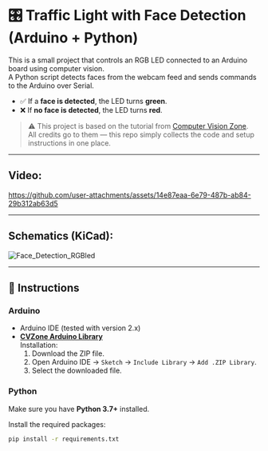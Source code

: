 # 🎛️ Traffic Light with Face Detection (Arduino + Python)

This is a small project that controls an RGB LED connected to an Arduino board using computer vision.  
A Python script detects faces from the webcam feed and sends commands to the Arduino over Serial.  

- ✅ If a **face is detected**, the LED turns **green**.  
- ❌ If **no face is detected**, the LED turns **red**.  

> ⚠️ This project is based on the tutorial from [Computer Vision Zone](https://www.computervision.zone/courses/computer-vision-arduino-chapter-1/).  
> All credits go to them — this repo simply collects the code and setup instructions in one place.

---
## Video:


https://github.com/user-attachments/assets/14e87eaa-6e79-487b-ab84-29b312ab63d5

---
## Schematics (KiCad):

![Face_Detection_RGBled](https://github.com/user-attachments/assets/3a760816-ea98-450e-9597-0e36619a0f9f)

---
## 🔧 Instructions

### Arduino
- Arduino IDE (tested with version 2.x)
- **[CVZone Arduino Library](https://drive.google.com/file/d/1oxaUi1p-jOvNoUtkEo825h8ego9dA22z/view?usp=share_link)**  
  Installation:
  1. Download the ZIP file.
  2. Open Arduino IDE → `Sketch` → `Include Library` → `Add .ZIP Library`.
  3. Select the downloaded file.

### Python
Make sure you have **Python 3.7+** installed.

Install the required packages:
```bash
pip install -r requirements.txt
